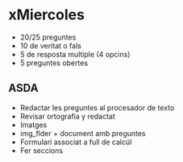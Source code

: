 # xMiercoles
- 20/25 preguntes
- 10 de veritat o fals
- 5 de resposta multiple (4 opcins)
- 5 preguntes obertes
## ASDA
- Redactar les preguntes al procesador de texto
- Revisar ortografia y redactat
- Imatges
- img_flder + document amb preguntes
- Formulari associat a full de calcúl
- Fer seccions
